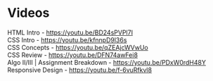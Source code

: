 # Videos

HTML Intro - https://youtu.be/BD24sPVPl7I <br>
CSS Intro - https://youtu.be/kfnnpD9l36s <br>
CSS Concepts - https://youtu.be/qZEAjcWVwUo <br>
CSS Review - https://youtu.be/DFN74awFei8 <br>
Algo II/III | Assignment Breakdown - https://youtu.be/PDxW0rdH48Y <br>
Responsive Design - https://youtu.be/f-6vuRfkvl8 <br>
